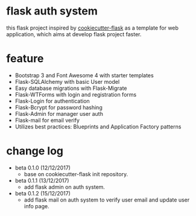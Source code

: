# flask auth system

this flask project inspired by [cookiecutter-flask](https://github.com/sloria/cookiecutter-flask) as a template for web application, which aims at develop flask project faster.

# feature
 - Bootstrap 3 and Font Awesome 4 with starter templates
 - Flask-SQLAlchemy with basic User model
 - Easy database migrations with Flask-Migrate
 - Flask-WTForms with login and registration forms
 - Flask-Login for authentication
 - Flask-Bcrypt for password hashing
 - Flask-Admin for manager user auth
 - Flask-mail for email verify
 - Utilizes best practices: Blueprints and Application Factory patterns

# change log
 - beta 0.1.0 (12/12/2017)
    - base on cookiecutter-flask init repository.
 - beta 0.1.1 (13/12/2017)
    - add flask admin on auth system.
 - beta 0.1.2 (15/12/2017)
    - add flask mail on auth system to verify user email and update user info page.


